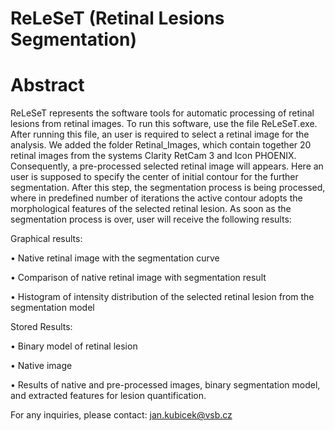 # ReLeSeT (Retinal Lesions Segmentation)
# Abstract
ReLeSeT represents the software tools for automatic processing of retinal lesions from retinal images. To run this software, use the file ReLeSeT.exe. After running this file, an user is required to select a retinal image for the analysis. We added the folder Retinal_Images, which contain together 20 retinal images from the systems Clarity RetCam 3 and Icon PHOENIX. Consequently, a pre-processed selected retinal image will appears. Here an user is supposed to specify the center of initial contour for the further segmentation. After this step, the segmentation process is being processed, where in predefined number of iterations the active contour adopts the morphological features of the selected retinal lesion. As soon as the segmentation process is over, user will receive the following results:

Graphical results:

•    Native retinal image with the segmentation curve

•    Comparison of native retinal image with segmentation result

•    Histogram of intensity distribution of the selected retinal lesion from the segmentation model


Stored Results:

•    Binary model of retinal lesion

•    Native image

•    Results of native and pre-processed images, binary segmentation model, and extracted features for lesion quantification.


For any inquiries, please contact: jan.kubicek@vsb.cz
